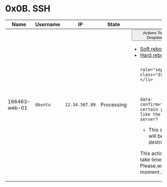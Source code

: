 # 0x0B. SSH

<table class="table table-striped">
  <thead>
    <tr>
      <th>Name</th>
      <th>Username</th>
      <th>IP</th>
      <th>State</th>
      <th></th>
    </tr>
  </thead>

  <tbody>
      <tr>
        <td>166463-web-01</td>
        <td><code>Ubuntu</code></td>
        <td><code>12.34.567.89</code></td>
        <td>Processing</td>
        <td>
          <div class="btn-group">
            <button type="button" class="btn btn-sm btn-default dropdown-toggle" data-toggle="dropdown">
              Actions
              <span class="caret"></span>
              <span class="sr-only">Toggle Dropdown</span>
            </button>
            <ul class="dropdown-menu dropdown-menu-right">
                <li><a data-confirm="Are you sure to reboot 166463-web-01?" href="/servers/9390/soft_reboot">Soft reboot</a></li>
                  <li><a data-confirm="Are you sure to hard reboot 166463-web-01?" href="/servers/9390/hard_reboot">Hard reboot</a></li>

              <li role="separator" class="divider"></li>

                <li>
                  <a data-confirm="Are you certain you'd like the new server?
- This server will be destroyed

This action can take time...
Please,wait a moment...
                    
</a>                </li>
            </ul>
          </div>
        </td>
      </tr>
    
  </tbody>
</table>
